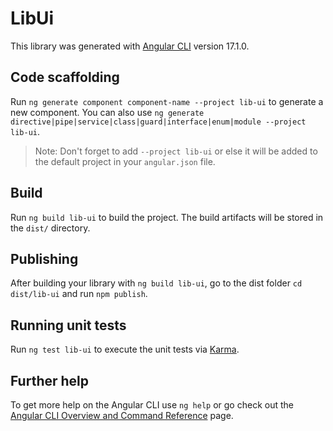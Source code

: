 # LibUi

This library was generated with [Angular CLI](https://github.com/angular/angular-cli) version 17.1.0.

## Code scaffolding

Run `ng generate component component-name --project lib-ui` to generate a new component. You can also use `ng generate directive|pipe|service|class|guard|interface|enum|module --project lib-ui`.
> Note: Don't forget to add `--project lib-ui` or else it will be added to the default project in your `angular.json` file. 

## Build

Run `ng build lib-ui` to build the project. The build artifacts will be stored in the `dist/` directory.

## Publishing

After building your library with `ng build lib-ui`, go to the dist folder `cd dist/lib-ui` and run `npm publish`.

## Running unit tests

Run `ng test lib-ui` to execute the unit tests via [Karma](https://karma-runner.github.io).

## Further help

To get more help on the Angular CLI use `ng help` or go check out the [Angular CLI Overview and Command Reference](https://angular.io/cli) page.
